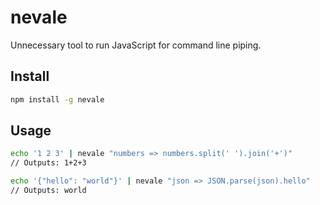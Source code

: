 # nevale
Unnecessary tool to run JavaScript for command line piping.

## Install

```sh
npm install -g nevale
```

## Usage

```sh
echo '1 2 3' | nevale "numbers => numbers.split(' ').join('+')"
// Outputs: 1+2+3
```

```sh
echo '{"hello": "world"}' | nevale "json => JSON.parse(json).hello"
// Outputs: world
```
